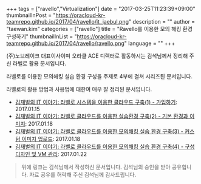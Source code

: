 +++
tags = ["ravello","Virtualization"]
date = "2017-03-25T11:23:39+09:00"
thumbnailInPost = "https://oracloud-kr-teamrepo.github.io/2017/04/ravello/it_jaebul.png"
description = ""
author = "taewan.kim"
categories = ["ravello"]
title = "Ravello를 이용한 모의 해킹 환경 구성하기"
thumbnailInList = "https://oracloud-kr-teamrepo.github.io/2017/04/ravello/ravello.png"
language = ""
+++

(주)노브레이크 대표이사이며 오라클 ACE 디렉터로 활동하시는 김석님께서 정리해 주신 라벨로 활용 문서입니다.

라벨로를 이용한 모의해킹 실습 환경 구성을 주제로 4부에 걸쳐 시리즈된 문서입니다.

라벨로의 활용 방법과 사용법에 대한여 매우 잘 정리된 문서입니다.

- [김재벌의 IT 이야기: 라벨로 시스템을 이용한 클라우드 구축(1) - 가입하기](http://solatech.tistory.com/393): 2017.01.15
- [김재벌의 IT 이야기: 라벨로 클라우드를 이용한 실습환경 구축(2) - 기본 환경과 이미지](http://solatech.tistory.com/394): 2017.01.18
- [김재벌의 IT 이야기: 라벨로 클라우드를 이용한 모의해킹 실습 환경 구축(3) - 커스텀 이미지 업로드](http://solatech.tistory.com/395): 2017.01.18
- [김재벌의 IT 이야기: 라벨로 클라우드를 이용한 모의해킹 실습 환경 구축(4) - 구성 디자인 및 VM 관리](http://solatech.tistory.com/396): 2017.01.22



> 위에 링크는 김석님께서 작성하신 문서입니다. 김석님의 승인을 받아 공유힙니다.
> 자료 공유를 허락해 주신 김석님께 감사드립니다.
